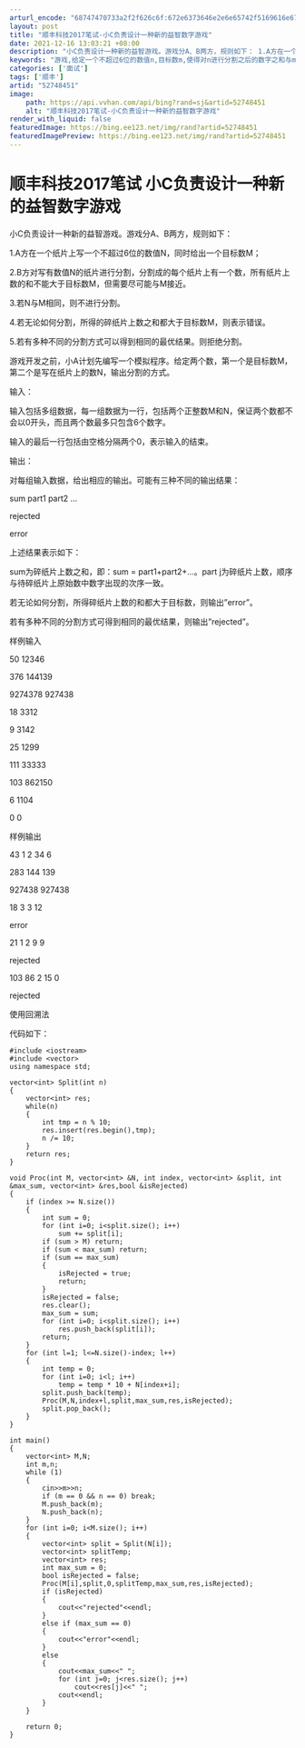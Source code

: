 ```yaml
---
arturl_encode: "68747470733a2f2f626c6f:672e6373646e2e6e65742f5169616e674c695f7374726f6e67:2f61727469636c652f64657461696c732f3532373438343531"
layout: post
title: "顺丰科技2017笔试-小C负责设计一种新的益智数字游戏"
date: 2021-12-16 13:03:21 +08:00
description: "小C负责设计一种新的益智游戏。游戏分A、B两方，规则如下： 1.A方在一个纸片上写一个不超过6位的数"
keywords: "游戏,给定一个不超过6位的数值n,目标数m,使得对n进行分割之后的数字之和与m尽可能"
categories: ['面试']
tags: ['顺丰']
artid: "52748451"
image:
    path: https://api.vvhan.com/api/bing?rand=sj&artid=52748451
    alt: "顺丰科技2017笔试-小C负责设计一种新的益智数字游戏"
render_with_liquid: false
featuredImage: https://bing.ee123.net/img/rand?artid=52748451
featuredImagePreview: https://bing.ee123.net/img/rand?artid=52748451
---
```


# 顺丰科技2017笔试 小C负责设计一种新的益智数字游戏

小C负责设计一种新的益智游戏。游戏分A、B两方，规则如下：
  
1.A方在一个纸片上写一个不超过6位的数值N，同时给出一个目标数M；
  
2.B方对写有数值N的纸片进行分割，分割成的每个纸片上有一个数，所有纸片上数的和不能大于目标数M，但需要尽可能与M接近。
  
3.若N与M相同，则不进行分割。
  
4.若无论如何分割，所得的碎纸片上数之和都大于目标数M，则表示错误。
  
5.若有多种不同的分割方式可以得到相同的最优结果。则拒绝分割。
  
游戏开发之前，小A计划先编写一个模拟程序。给定两个数，第一个是目标数M，第二个是写在纸片上的数N，输出分割的方式。

输入：
  
输入包括多组数据，每一组数据为一行，包括两个正整数M和N，保证两个数都不会以0开头，而且两个数最多只包含6个数字。
  
输入的最后一行包括由空格分隔两个0，表示输入的结束。

输出：
  
对每组输入数据，给出相应的输出。可能有三种不同的输出结果：
  
sum part1 part2 …
  
rejected
  
error
  
上述结果表示如下：
  
sum为碎纸片上数之和，即：sum = part1+part2+…。part j为碎纸片上数，顺序与待碎纸片上原始数中数字出现的次序一致。
  
若无论如何分割，所得碎纸片上数的和都大于目标数，则输出”error”。
  
若有多种不同的分割方式可得到相同的最优结果，则输出”rejected”。

样例输入
  
50 12346
  
376 144139
  
9274378 927438
  
18 3312
  
9 3142
  
25 1299
  
111 33333
  
103 862150
  
6 1104
  
0 0

样例输出
  
43 1 2 34 6
  
283 144 139
  
927438 927438
  
18 3 3 12
  
error
  
21 1 2 9 9
  
rejected
  
103 86 2 15 0
  
rejected

使用回溯法
  
代码如下：

```
#include <iostream>
#include <vector>
using namespace std;

vector<int> Split(int n)
{
    vector<int> res;
    while(n)
    {
        int tmp = n % 10;
        res.insert(res.begin(),tmp);
        n /= 10;
    }
    return res;
}

void Proc(int M, vector<int> &N, int index, vector<int> &split, int &max_sum, vector<int> &res,bool &isRejected)
{
    if (index >= N.size())
    {
        int sum = 0;
        for (int i=0; i<split.size(); i++)
            sum += split[i];
        if (sum > M) return;
        if (sum < max_sum) return;
        if (sum == max_sum)
        {
            isRejected = true;
            return;
        }
        isRejected = false;
        res.clear();
        max_sum = sum;
        for (int i=0; i<split.size(); i++)
            res.push_back(split[i]);
        return;
    }
    for (int l=1; l<=N.size()-index; l++)
    {
        int temp = 0;
        for (int i=0; i<l; i++)
            temp = temp * 10 + N[index+i];
        split.push_back(temp);
        Proc(M,N,index+l,split,max_sum,res,isRejected);
        split.pop_back();
    }
}

int main()
{
    vector<int> M,N;
    int m,n;
    while (1)
    {
        cin>>m>>n;
        if (m == 0 && n == 0) break;
        M.push_back(m);
        N.push_back(n);
    }
    for (int i=0; i<M.size(); i++)
    {
        vector<int> split = Split(N[i]);
        vector<int> splitTemp;
        vector<int> res;
        int max_sum = 0;
        bool isRejected = false;
        Proc(M[i],split,0,splitTemp,max_sum,res,isRejected);
        if (isRejected)
        {
            cout<<"rejected"<<endl;
        }
        else if (max_sum == 0)
        {
            cout<<"error"<<endl;
        }
        else
        {
            cout<<max_sum<<" ";
            for (int j=0; j<res.size(); j++)
                cout<<res[j]<<" ";
            cout<<endl;
        }
    }

    return 0;
}

```